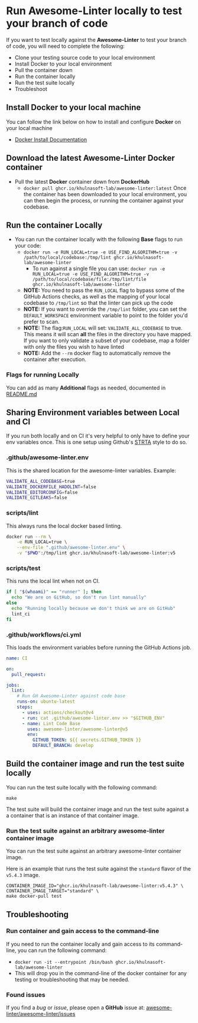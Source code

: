 # Run Awesome-Linter locally to test your branch of code

If you want to test locally against the **Awesome-Linter** to test your branch of code, you will need to complete the following:

- Clone your testing source code to your local environment
- Install Docker to your local environment
- Pull the container down
- Run the container locally
- Run the test suite locally
- Troubleshoot

## Install Docker to your local machine

You can follow the link below on how to install and configure **Docker** on your local machine

- [Docker Install Documentation](https://docs.docker.com/install/)

## Download the latest Awesome-Linter Docker container

- Pull the latest **Docker** container down from **DockerHub**
  - `docker pull ghcr.io/khulnasoft-lab/awesome-linter:latest`
    Once the container has been downloaded to your local environment, you can then begin the process, or running the container against your codebase.

## Run the container Locally

- You can run the container locally with the following **Base** flags to run your code:
  - `docker run -e RUN_LOCAL=true -e USE_FIND_ALGORITHM=true -v /path/to/local/codebase:/tmp/lint ghcr.io/khulnasoft-lab/awesome-linter`
    - To run against a single file you can use: `docker run -e RUN_LOCAL=true -e USE_FIND_ALGORITHM=true -v /path/to/local/codebase/file:/tmp/lint/file ghcr.io/khulnasoft-lab/awesome-linter`
  - **NOTE:** You need to pass the `RUN_LOCAL` flag to bypass some of the GitHub Actions checks, as well as the mapping of your local codebase to `/tmp/lint` so that the linter can pick up the code
  - **NOTE:** If you want to override the `/tmp/lint` folder, you can set the `DEFAULT_WORKSPACE` environment variable to point to the folder you'd prefer to scan.
  - **NOTE:** The flag:`RUN_LOCAL` will set: `VALIDATE_ALL_CODEBASE` to true. This means it will scan **all** the files in the directory you have mapped. If you want to only validate a subset of your codebase, map a folder with only the files you wish to have linted
  - **NOTE:** Add the `--rm` docker flag to automatically remove the container after execution.

### Flags for running Locally

You can add as many **Additional** flags as needed, documented in [README.md](../README.md#Environment-variables)

## Sharing Environment variables between Local and CI

If you run both locally and on CI it's very helpful to only have to define your env variables once. This is one setup using Github's [STRTA](https://github.com/github/scripts-to-rule-them-all) style to do so.

### .github/awesome-linter.env

This is the shared location for the awesome-linter variables. Example:

```bash
VALIDATE_ALL_CODEBASE=true
VALIDATE_DOCKERFILE_HADOLINT=false
VALIDATE_EDITORCONFIG=false
VALIDATE_GITLEAKS=false
```

### scripts/lint

This always runs the local docker based linting.

```bash
docker run --rm \
    -e RUN_LOCAL=true \
    --env-file ".github/awesome-linter.env" \
    -v "$PWD":/tmp/lint ghcr.io/khulnasoft-lab/awesome-linter:v5
```

### scripts/test

This runs the local lint when not on CI.

```bash
if [ "$(whoami)" == "runner" ]; then
  echo "We are on GitHub, so don't run lint manually"
else
  echo "Running locally because we don't think we are on GitHub"
  lint_ci
fi
```

### .github/workflows/ci.yml

This loads the environment variables before running the GitHub Actions job.

```yaml
name: CI

on:
  pull_request:

jobs:
  lint:
    # Run GH Awesome-Linter against code base
    runs-on: ubuntu-latest
    steps:
      - uses: actions/checkout@v4
      - run: cat .github/awesome-linter.env >> "$GITHUB_ENV"
      - name: Lint Code Base
        uses: awesome-linter/awesome-linter@v5
        env:
          GITHUB_TOKEN: ${{ secrets.GITHUB_TOKEN }}
          DEFAULT_BRANCH: develop
```

## Build the container image and run the test suite locally

You can run the test suite locally with the following command:

```shell
make
```

The test suite will build the container image and run the test suite against a
a container that is an instance of that container image.

### Run the test suite against an arbitrary awesome-linter container image

You can run the test suite against an arbitrary awesome-linter container image.

Here is an example that runs the test suite against the `standard` flavor of the
`v5.4.3` image.

```shell
CONTAINER_IMAGE_ID="ghcr.io/khulnasoft-lab/awesome-linter:v5.4.3" \
CONTAINER_IMAGE_TARGET="standard" \
make docker-pull test
```

## Troubleshooting

### Run container and gain access to the command-line

If you need to run the container locally and gain access to its command-line, you can run the following command:

- `docker run -it --entrypoint /bin/bash ghcr.io/khulnasoft-lab/awesome-linter`
- This will drop you in the command-line of the docker container for any testing or troubleshooting that may be needed.

### Found issues

If you find a _bug_ or _issue_, please open a **GitHub** issue at: [awesome-linter/awesome-linter/issues](https://github.com/khulnasoft-lab/awesome-linter/issues)
